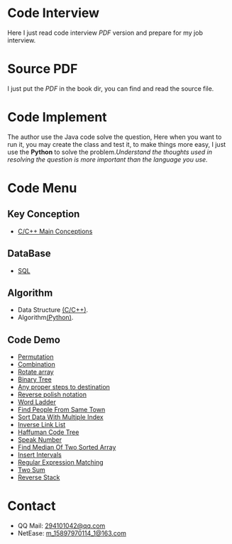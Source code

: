Code Interview
==============

Here I just read code interview *PDF* version and prepare for my job interview.

Source PDF
==========

I just put the *PDF* in the book dir, you can find and read the source file.

Code Implement
==============

The author use the Java code solve the question, Here when you want to run it, you may create the class and test it, to make things more easy, I just use the **Python** to solve the problem.*Understand the thoughts used in resolving the question is more important than the language you use.*

Code Menu
=========

Key Conception
--------------

-	[C/C++ Main Conceptions](http://c.biancheng.net/cpp/biancheng/cpp/jingyan/list_172_3.html)

DataBase
--------

-	[SQL](http://www.tutorialspoint.com/sql/index.htm)

Algorithm
---------

-	Data Structure [(C/C++)](https://github.com/smileboywtu/C-projects/tree/master/c-datestructure).
-	Algorithm[(Python)](https://github.com/smileboywtu/algorithms-using-python).

Code Demo
---------

-	[Permutation](https://github.com/smileboywtu/Code-Interview/blob/master/permutation.py)
-	[Combination](https://github.com/smileboywtu/Code-Interview/blob/master/combination.py)
-	[Rotate array](https://github.com/smileboywtu/Code-Interview/blob/master/rotate-array.py)
-	[Binary Tree](https://github.com/smileboywtu/Code-Interview/blob/master/binary-tree.py)
-	[Any proper steps to destination](https://github.com/smileboywtu/Code-Interview/blob/master/steps-to-distination.py)
-	[Reverse polish notation](https://github.com/smileboywtu/Code-Interview/blob/master/evaluate-reverse-polish-notation.py)
-	[Word Ladder](https://github.com/smileboywtu/Code-Interview/blob/master/word-ladder.py)
-	[Find People From Same Town](https://github.com/smileboywtu/Code-Interview/blob/master/find-people-from-same-town.py)
-	[Sort Data With Multiple Index](https://github.com/smileboywtu/Code-Interview/blob/master/sort-multi-index.py)
-	[Inverse Link List](https://github.com/smileboywtu/Code-Interview/blob/master/inverse-link-list.py)
-	[Haffuman Code Tree](https://github.com/smileboywtu/Code-Interview/blob/master/haffuman-code.py)
-	[Speak Number](https://github.com/smileboywtu/Code-Interview/blob/master/integer-to-nature-language.py)
-	[Find Median Of Two Sorted Array](https://github.com/smileboywtu/Code-Interview/blob/master/media-of-two-sorted-array.py)
-	[Insert Intervals](https://github.com/smileboywtu/Code-Interview/blob/master/insert-interval.py)
-	[Regular Expression Matching](https://github.com/smileboywtu/Code-Interview/blob/master/regular-expression-match.py)
-	[Two Sum](https://github.com/smileboywtu/Code-Interview/blob/master/two-sum.py)
-	[Reverse Stack](https://github.com/smileboywtu/Code-Interview/blob/master/reverse-stack.py)

Contact
=======

-	QQ Mail: 294101042@qq.com
-	NetEase: m_15897970114_1@163.com
